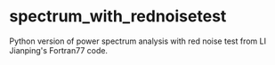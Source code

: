 # spectrum_with_rednoisetest
 Python version of power spectrum analysis with red noise test from LI Jianping's Fortran77 code.
